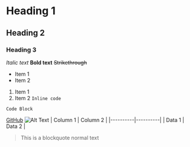 # Heading 1
## Heading 2
### Heading 3
*Italic text*
**Bold text**
~~Strikethrough~~
- Item 1
- Item 2
1. Item 1
2. Item 2
`Inline code`
```
Code Block
```
[GitHub](https://github.com)
![Alt Text](image_url)
| Column 1 | Column 2 |
|----------|----------|
| Data 1   | Data 2   |
> This is a blockquote
normal text
